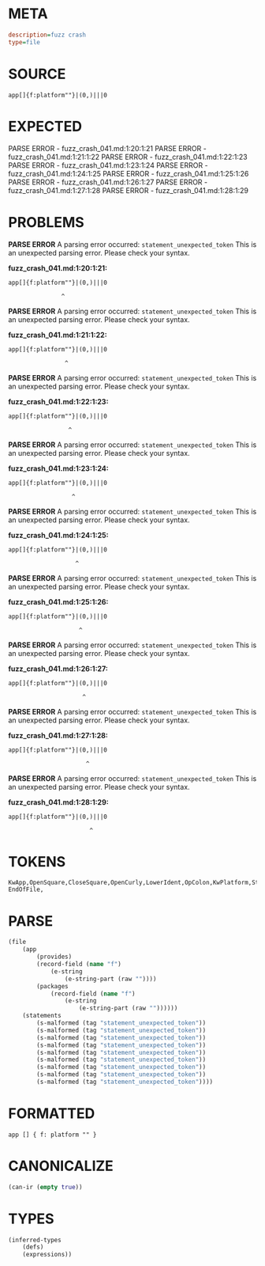 # META
~~~ini
description=fuzz crash
type=file
~~~
# SOURCE
~~~roc
app[]{f:platform""}|(0,)|||0
~~~
# EXPECTED
PARSE ERROR - fuzz_crash_041.md:1:20:1:21
PARSE ERROR - fuzz_crash_041.md:1:21:1:22
PARSE ERROR - fuzz_crash_041.md:1:22:1:23
PARSE ERROR - fuzz_crash_041.md:1:23:1:24
PARSE ERROR - fuzz_crash_041.md:1:24:1:25
PARSE ERROR - fuzz_crash_041.md:1:25:1:26
PARSE ERROR - fuzz_crash_041.md:1:26:1:27
PARSE ERROR - fuzz_crash_041.md:1:27:1:28
PARSE ERROR - fuzz_crash_041.md:1:28:1:29
# PROBLEMS
**PARSE ERROR**
A parsing error occurred: `statement_unexpected_token`
This is an unexpected parsing error. Please check your syntax.

**fuzz_crash_041.md:1:20:1:21:**
```roc
app[]{f:platform""}|(0,)|||0
```
                   ^


**PARSE ERROR**
A parsing error occurred: `statement_unexpected_token`
This is an unexpected parsing error. Please check your syntax.

**fuzz_crash_041.md:1:21:1:22:**
```roc
app[]{f:platform""}|(0,)|||0
```
                    ^


**PARSE ERROR**
A parsing error occurred: `statement_unexpected_token`
This is an unexpected parsing error. Please check your syntax.

**fuzz_crash_041.md:1:22:1:23:**
```roc
app[]{f:platform""}|(0,)|||0
```
                     ^


**PARSE ERROR**
A parsing error occurred: `statement_unexpected_token`
This is an unexpected parsing error. Please check your syntax.

**fuzz_crash_041.md:1:23:1:24:**
```roc
app[]{f:platform""}|(0,)|||0
```
                      ^


**PARSE ERROR**
A parsing error occurred: `statement_unexpected_token`
This is an unexpected parsing error. Please check your syntax.

**fuzz_crash_041.md:1:24:1:25:**
```roc
app[]{f:platform""}|(0,)|||0
```
                       ^


**PARSE ERROR**
A parsing error occurred: `statement_unexpected_token`
This is an unexpected parsing error. Please check your syntax.

**fuzz_crash_041.md:1:25:1:26:**
```roc
app[]{f:platform""}|(0,)|||0
```
                        ^


**PARSE ERROR**
A parsing error occurred: `statement_unexpected_token`
This is an unexpected parsing error. Please check your syntax.

**fuzz_crash_041.md:1:26:1:27:**
```roc
app[]{f:platform""}|(0,)|||0
```
                         ^


**PARSE ERROR**
A parsing error occurred: `statement_unexpected_token`
This is an unexpected parsing error. Please check your syntax.

**fuzz_crash_041.md:1:27:1:28:**
```roc
app[]{f:platform""}|(0,)|||0
```
                          ^


**PARSE ERROR**
A parsing error occurred: `statement_unexpected_token`
This is an unexpected parsing error. Please check your syntax.

**fuzz_crash_041.md:1:28:1:29:**
```roc
app[]{f:platform""}|(0,)|||0
```
                           ^


# TOKENS
~~~zig
KwApp,OpenSquare,CloseSquare,OpenCurly,LowerIdent,OpColon,KwPlatform,StringStart,StringPart,StringEnd,CloseCurly,OpBar,NoSpaceOpenRound,Int,Comma,CloseRound,OpBar,OpBar,OpBar,Int,
EndOfFile,
~~~
# PARSE
~~~clojure
(file
	(app
		(provides)
		(record-field (name "f")
			(e-string
				(e-string-part (raw ""))))
		(packages
			(record-field (name "f")
				(e-string
					(e-string-part (raw ""))))))
	(statements
		(s-malformed (tag "statement_unexpected_token"))
		(s-malformed (tag "statement_unexpected_token"))
		(s-malformed (tag "statement_unexpected_token"))
		(s-malformed (tag "statement_unexpected_token"))
		(s-malformed (tag "statement_unexpected_token"))
		(s-malformed (tag "statement_unexpected_token"))
		(s-malformed (tag "statement_unexpected_token"))
		(s-malformed (tag "statement_unexpected_token"))
		(s-malformed (tag "statement_unexpected_token"))))
~~~
# FORMATTED
~~~roc
app [] { f: platform "" }
~~~
# CANONICALIZE
~~~clojure
(can-ir (empty true))
~~~
# TYPES
~~~clojure
(inferred-types
	(defs)
	(expressions))
~~~
